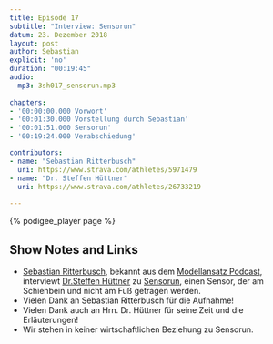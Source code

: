 ```yaml
---
title: Episode 17
subtitle: "Interview: Sensorun"
datum: 23. Dezember 2018
layout: post
author: Sebastian
explicit: 'no'
duration: "00:19:45"
audio:
  mp3: 3sh017_sensorun.mp3
  
chapters:
- '00:00:00.000 Vorwort'
- '00:01:30.000 Vorstellung durch Sebastian'
- '00:01:51.000 Sensorun'
- '00:19:24.000 Verabschiedung'

contributors:
- name: "Sebastian Ritterbusch"
  uri: https://www.strava.com/athletes/5971479
- name: "Dr. Steffen Hüttner"
  uri: https://www.strava.com/athletes/26733219
  
---
```


{% podigee_player page %}

## Show Notes and Links

* [Sebastian Ritterbusch](https://www.strava.com/athletes/5971479), 
  bekannt aus dem 
  [Modellansatz Podcast](http://www.math.kit.edu/ianm4/seite/modellansatz/de), 
  interviewt [Dr.Steffen Hüttner](https://www.strava.com/athletes/26733219) zu
  [Sensorun](https://sensorun.de/), einen Sensor, der am Schienbein und nicht am Fuß getragen werden.
* Vielen Dank an Sebastian Ritterbusch für die Aufnahme!
* Vielen Dank auch an Hrn. Dr. Hüttner für seine Zeit und die Erläuterungen!
* Wir stehen in keiner wirtschaftlichen Beziehung zu Sensorun.
